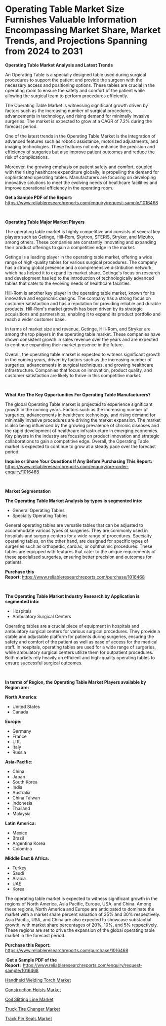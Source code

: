 <p><h1>Operating Table Market Size Furnishes Valuable Information Encompassing Market Share, Market Trends, and Projections Spanning from 2024 to 2031</h1></p><p><strong>Operating Table Market Analysis and Latest Trends</strong></p>
<p><p>An Operating Table is a specially designed table used during surgical procedures to support the patient and provide the surgeon with the necessary access and positioning options. These tables are crucial in the operating room to ensure the safety and comfort of the patient while allowing the surgical team to perform procedures efficiently.</p><p>The Operating Table Market is witnessing significant growth driven by factors such as the increasing number of surgical procedures, advancements in technology, and rising demand for minimally invasive surgeries. The market is expected to grow at a CAGR of 7.2% during the forecast period.</p><p>One of the latest trends in the Operating Table Market is the integration of advanced features such as robotic assistance, motorized adjustments, and imaging technologies. These features not only enhance the precision and efficiency of surgeries but also improve patient outcomes and reduce the risk of complications.</p><p>Moreover, the growing emphasis on patient safety and comfort, coupled with the rising healthcare expenditure globally, is propelling the demand for sophisticated operating tables. Manufacturers are focusing on developing innovative solutions to meet the evolving needs of healthcare facilities and improve operational efficiency in the operating room.</p></p>
<p><strong>Get a Sample PDF of the Report:&nbsp;</strong> <a href="https://www.reliableresearchreports.com/enquiry/request-sample/1016468">https://www.reliableresearchreports.com/enquiry/request-sample/1016468</a></p>
<p>&nbsp;</p>
<p><strong>Operating Table Major Market Players</strong></p>
<p><p>The operating table market is highly competitive and consists of several key players such as Getinge, Hill-Rom, Skytron, STERIS, Stryker, and Mizuho, among others. These companies are constantly innovating and expanding their product offerings to gain a competitive edge in the market.</p><p>Getinge is a leading player in the operating table market, offering a wide range of high-quality tables for various surgical procedures. The company has a strong global presence and a comprehensive distribution network, which has helped it to expand its market share. Getinge's focus on research and development has led to the introduction of technologically advanced tables that cater to the evolving needs of healthcare facilities.</p><p>Hill-Rom is another key player in the operating table market, known for its innovative and ergonomic designs. The company has a strong focus on customer satisfaction and has a reputation for providing reliable and durable products. Hill-Rom's market growth has been driven by its strategic acquisitions and partnerships, enabling it to expand its product portfolio and reach a wider customer base.</p><p>In terms of market size and revenue, Getinge, Hill-Rom, and Stryker are among the top players in the operating table market. These companies have shown consistent growth in sales revenue over the years and are expected to continue expanding their market presence in the future.</p><p>Overall, the operating table market is expected to witness significant growth in the coming years, driven by factors such as the increasing number of surgeries, advancements in surgical techniques, and growing healthcare infrastructure. Companies that focus on innovation, product quality, and customer satisfaction are likely to thrive in this competitive market.</p></p>
<p>&nbsp;</p>
<p><strong>What Are The Key Opportunities For Operating Table Manufacturers?</strong></p>
<p><p>The global Operating Table market is projected to experience significant growth in the coming years. Factors such as the increasing number of surgeries, advancements in healthcare technology, and rising demand for minimally invasive procedures are driving the market expansion. The market is also being influenced by the growing prevalence of chronic diseases and the rapid development of healthcare infrastructure in emerging economies. Key players in the industry are focusing on product innovation and strategic collaborations to gain a competitive edge. Overall, the Operating Table market is expected to continue to grow at a steady pace over the forecast period.</p></p>
<p><strong>Inquire or Share Your Questions If Any Before Purchasing This Report:</strong> <a href="https://www.reliableresearchreports.com/enquiry/pre-order-enquiry/1016468">https://www.reliableresearchreports.com/enquiry/pre-order-enquiry/1016468</a></p>
<p>&nbsp;</p>
<p><strong>Market Segmentation</strong></p>
<p><strong>The Operating Table Market Analysis by types is segmented into:</strong></p>
<p><ul><li>General Operating Tables</li><li>Specialty Operating Tables</li></ul></p>
<p><p>General operating tables are versatile tables that can be adjusted to accommodate various types of surgeries. They are commonly used in hospitals and surgery centers for a wide range of procedures. Specialty operating tables, on the other hand, are designed for specific types of surgeries such as orthopedic, cardiac, or ophthalmic procedures. These tables are equipped with features that cater to the unique requirements of these specialized surgeries, ensuring better precision and outcomes for patients.</p></p>
<p><strong>Purchase this Report:&nbsp;</strong><a href="https://www.reliableresearchreports.com/purchase/1016468">https://www.reliableresearchreports.com/purchase/1016468</a></p>
<p>&nbsp;</p>
<p><strong>The Operating Table Market Industry Research by Application is segmented into:</strong></p>
<p><ul><li>Hospitals</li><li>Ambulatory Surgical Centers</li></ul></p>
<p><p>Operating tables are a crucial piece of equipment in hospitals and ambulatory surgical centers for various surgical procedures. They provide a stable and adjustable platform for patients during surgeries, ensuring the safety and comfort of the patient as well as ease of access for the medical staff. In hospitals, operating tables are used for a wide range of surgeries, while ambulatory surgical centers utilize them for outpatient procedures. Both markets rely heavily on efficient and high-quality operating tables to ensure successful surgical outcomes.</p></p>
<p>&nbsp;</p>
<p><strong>In terms of Region, the Operating Table Market Players available by Region are:</strong></p>
<p>
    <p> <strong> North America: </strong>
        <ul>
            <li>United States</li>
            <li>Canada</li>
        </ul>
        </p> 
    <p> <strong> Europe: </strong>
        <ul>
            <li>Germany</li>
            <li>France</li>
            <li>U.K.</li>
            <li>Italy</li>
            <li>Russia</li>
        </ul>
        </p> 
    <p> <strong> Asia-Pacific: </strong>
        <ul>
            <li>China</li>
            <li>Japan</li>
            <li>South Korea</li>
            <li>India</li>
            <li>Australia</li>
            <li>China Taiwan</li>
            <li>Indonesia</li>
            <li>Thailand</li>
            <li>Malaysia</li>
        </ul>
        </p> 
    <p> <strong> Latin America: </strong>
        <ul>
            <li>Mexico</li>
            <li>Brazil</li>
            <li>Argentina Korea</li>
            <li>Colombia</li>
        </ul>
        </p> 
    <p> <strong> Middle East & Africa: </strong>
        <ul>
            <li>Turkey</li>
            <li>Saudi</li>
            <li>Arabia</li>
            <li>UAE</li>
            <li>Korea</li>
        </ul>
    </p>
    </p>
<p><p>The operating table market is expected to witness significant growth in the regions of North America, Asia Pacific, Europe, USA, and China. Among these regions, North America and Europe are anticipated to dominate the market with a market share percent valuation of 35% and 30% respectively. Asia Pacific, USA, and China are also expected to showcase substantial growth, with market share percentages of 20%, 10%, and 5% respectively. These regions are set to drive the expansion of the global operating table market in the forecast period.</p></p>
<p><strong>Purchase this Report: </strong><a href="https://www.reliableresearchreports.com/purchase/1016468">https://www.reliableresearchreports.com/purchase/1016468</a></p>
<p>&nbsp;<strong>Get a Sample PDF of the Report:&nbsp;&nbsp;</strong><a href="https://www.reliableresearchreports.com/enquiry/request-sample/1016468">https://www.reliableresearchreports.com/enquiry/request-sample/1016468</a></p>
<p><strong></strong></p>
<p><p><a href="https://medium.com/@austynlemke1988/handheld-welding-torch-market-furnishes-information-on-market-share-market-trends-and-market-8ac42152b09e">Handheld Welding Torch Market</a></p><p><a href="https://medium.com/@isomgleason/construction-hoists-market-competitive-analysis-market-trends-and-forecast-to-2031-fb54fea2f9ce">Construction Hoists Market</a></p><p><a href="https://medium.com/@jeromekling1967/coil-slitting-line-nbsp-market-focuses-on-market-share-size-and-projected-forecast-till-2031-1ff4c25861da">Coil Slitting Line Market</a></p><p><a href="https://medium.com/@jeromekling1967/truck-tire-changer-market-outlook-industry-overview-and-forecast-2024-to-2031-e77724513fcc">Truck Tire Changer Market</a></p><p><a href="https://medium.com/@austynlemke1988/track-pin-seals-market-insight-market-trends-growth-forecasted-from-2024-to-2031-bf11b26e722d">Track Pin Seals Market</a></p></p>
